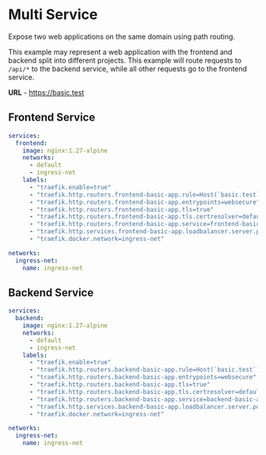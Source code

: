 # Multi Service

Expose two web applications on the same domain using path routing.

This example may represent a web application with the frontend and backend split into different projects.  This example will route requests to `/api/*` to the backend service, while all other requests go to the frontend service.

**URL** - https://basic.test

## Frontend Service

```yaml
services:
  frontend:
    image: nginx:1.27-alpine
    networks:
      - default
      - ingress-net
    labels:
      - "traefik.enable=true"
      - "traefik.http.routers.frontend-basic-app.rule=Host(`basic.test`)"
      - "traefik.http.routers.frontend-basic-app.entrypoints=websecure"
      - "traefik.http.routers.frontend-basic-app.tls=true"
      - "traefik.http.routers.frontend-basic-app.tls.certresolver=default"
      - "traefik.http.routers.frontend-basic-app.service=frontend-basic-app"
      - "traefik.http.services.frontend-basic-app.loadbalancer.server.port=80"
      - "traefik.docker.network=ingress-net"

networks:
  ingress-net:
    name: ingress-net
```

## Backend Service

```yaml
services:
  backend:
    image: nginx:1.27-alpine
    networks:
      - default
      - ingress-net
    labels:
      - "traefik.enable=true"
      - "traefik.http.routers.backend-basic-app.rule=Host(`basic.test`) && PathPrefix(`/api`)"
      - "traefik.http.routers.backend-basic-app.entrypoints=websecure"
      - "traefik.http.routers.backend-basic-app.tls=true"
      - "traefik.http.routers.backend-basic-app.tls.certresolver=default"
      - "traefik.http.routers.backend-basic-app.service=backend-basic-app"
      - "traefik.http.services.backend-basic-app.loadbalancer.server.port=80"
      - "traefik.docker.network=ingress-net"

networks:
  ingress-net:
    name: ingress-net
```
